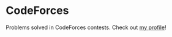 # CodeForces
Problems solved in CodeForces contests. Check out <a href="codeforces.com/profile/mikethebro">my profile</a>!
